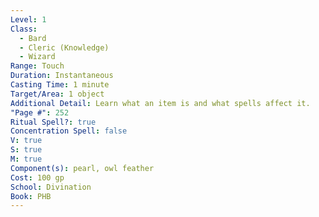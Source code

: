 ```yaml
---
Level: 1
Class:
  - Bard
  - Cleric (Knowledge)
  - Wizard
Range: Touch
Duration: Instantaneous
Casting Time: 1 minute
Target/Area: 1 object
Additional Detail: Learn what an item is and what spells affect it.
"Page #": 252
Ritual Spell?: true
Concentration Spell: false
V: true
S: true
M: true
Component(s): pearl, owl feather
Cost: 100 gp
School: Divination
Book: PHB
---
```

